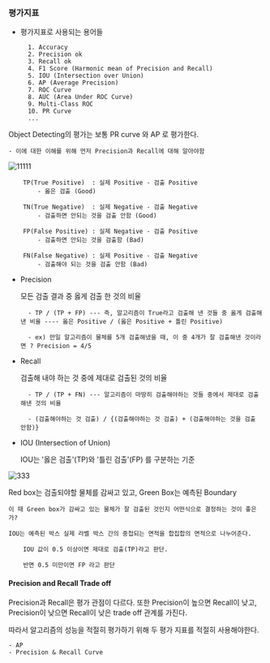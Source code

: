 ### 평가지표 

- 평가지표로 사용되는 용어들
    
        1. Accuracy
        2. Precision ok
        3. Recall ok
        4. F1 Score (Harmonic mean of Precision and Recall)
        5. IOU (Intersection over Union)
        6. AP (Average Precision)
        7. ROC Curve
        8. AUC (Area Under ROC Curve)
        9. Multi-Class ROC
        10. PR Curve
        ...

Object Detecting의 평가는 보통 PR curve 와 AP 로 평가한다.

    - 이에 대한 이해를 위해 먼저 Precision과 Recall에 대해 알아야함
    
![11111](https://user-images.githubusercontent.com/59076451/128000690-15e802cc-034a-42ee-9ddc-b14bf44aded2.PNG)

        TP(True Positive)  : 실제 Positive - 검출 Positive
            - 옳은 검출 (Good)
            
        TN(True Negative)  : 실제 Negative - 검출 Negative
            - 검출하면 안되는 것을 검출 안함 (Good)
            
        FP(False Positive) : 실제 Negative - 검출 Positive
            - 검출하면 안되는 것을 검출함 (Bad)
        
        FN(False Negative) : 실제 Positive - 검출 Negative
            - 검출해야 되는 것을 검출 안함 (Bad)

- Precision

    모든 검출 결과 중 옳게 검출 한 것의 비율 
    
        - TP / (TP + FP) --- 즉, 알고리즘이 True라고 검출해 낸 것들 중 옳게 검출해 낸 비율 ---- 옳은 Positive / (옳은 Positive + 틀린 Positive)

        - ex) 만일 알고리즘이 물체를 5개 검출해냈을 때, 이 중 4개가 잘 검출해낸 것이라면 ? Precision = 4/5 

- Recall

    검출해 내야 하는 것 중에 제대로 검출된 것의 비율 
    
        - TP / (TP + FN) --- 알고리즘이 마땅히 검출해야하는 것들 중에서 제대로 검출해낸 것의 비율 
        
        - (검출해야하는 것 검출) / {(검출해야하는 것 검출) + (검출해야하는 것을 검출 안함)}
        
- IOU (Intersection of Union)

    IOU는 '옳은 검출'(TP)와 '틀린 검출'(FP) 를 구분하는 기준 

![333](https://user-images.githubusercontent.com/59076451/128002292-a766be23-a7e7-4d5b-9e96-333c38b7e7cd.PNG)

Red box는 검출되야할 물체를 감싸고 있고, Green Box는 예측된 Boundary

    이 때 Green box가 감싸고 있는 물체가 잘 검출된 것인지 어떤식으로 결정하는 것이 좋은가?
    
    IOU는 예측된 박스 실제 라벨 박스 간의 중첩되는 면적을 합집합의 면적으로 나누어준다. 
 
        IOU 값이 0.5 이상이면 제대로 검출(TP)라고 판단.
        
        반면 0.5 미만이면 FP 라고 판단

#### Precision and Recall Trade off

Precision과 Recall은 평가 관점이 다르다. 또한 Precision이 높으면 Recall이 낮고, Precision이 낮으면 Recall이 낮은 trade off 관계를 가진다.

따라서 알고리즘의 성능을 적절히 평가하기 위해 두 평가 지표를 적절히 사용해야한다. 

    - AP
    - Precision & Recall Curve
   
       

    
    


